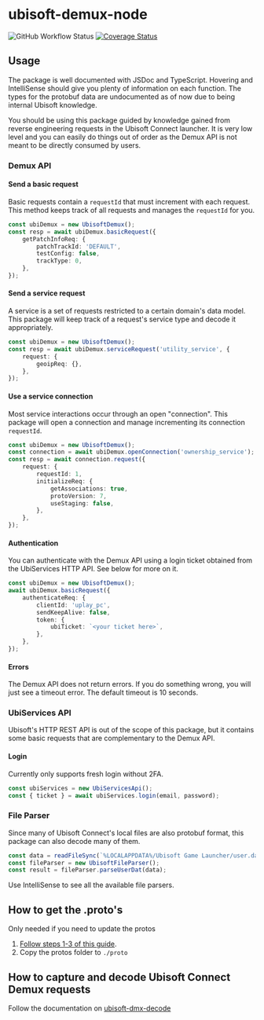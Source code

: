 # ubisoft-demux-node

![GitHub Workflow Status](https://img.shields.io/github/workflow/status/claabs/ubisoft-demux-node/Unit%20test%20and%20build)
[![Coverage Status](https://coveralls.io/repos/github/claabs/ubisoft-demux-node/badge.svg?branch=master)](https://coveralls.io/github/claabs/ubisoft-demux-node?branch=master)

## Usage

The package is well documented with JSDoc and TypeScript. Hovering and IntelliSense should give you plenty of information on each function. The types for the protobuf data are undocumented as of now due to being internal Ubisoft knowledge.

You should be using this package guided by knowledge gained from reverse engineering requests in the Ubisoft Connect launcher. It is very low level and you can easily do things out of order as the Demux API is not meant to be directly consumed by users.

### Demux API

#### Send a basic request

Basic requests contain a `requestId` that must increment with each request. This method keeps track of all requests and manages the `requestId` for you.

```ts
const ubiDemux = new UbisoftDemux();
const resp = await ubiDemux.basicRequest({
    getPatchInfoReq: {
        patchTrackId: 'DEFAULT',
        testConfig: false,
        trackType: 0,
    },
});
```

#### Send a service request

A service is a set of requests restricted to a certain domain's data model. This package will keep track of a request's service type and decode it appropriately.

```ts
const ubiDemux = new UbisoftDemux();
const resp = await ubiDemux.serviceRequest('utility_service', {
    request: {
        geoipReq: {},
    },
});
```

#### Use a service connection

Most service interactions occur through an open "connection". This package will open a connection and manage incrementing its connection `requestId`.

```ts
const ubiDemux = new UbisoftDemux();
const connection = await ubiDemux.openConnection('ownership_service');
const resp = await connection.request({
    request: {
        requestId: 1,
        initializeReq: {
            getAssociations: true,
            protoVersion: 7,
            useStaging: false,
        },
    },
});
```

#### Authentication

You can authenticate with the Demux API using a login ticket obtained from the UbiServices HTTP API. See below for more on it.

```ts
const ubiDemux = new UbisoftDemux();
await ubiDemux.basicRequest({
    authenticateReq: {
        clientId: 'uplay_pc',
        sendKeepAlive: false,
        token: {
            ubiTicket: `<your ticket here>`,
        },
    },
});
```

#### Errors

The Demux API does not return errors. If you do something wrong, you will just see a timeout error. The default timeout is 10 seconds.

### UbiServices API

Ubisoft's HTTP REST API is out of the scope of this package, but it contains some basic requests that are complementary to the Demux API.

#### Login

Currently only supports fresh login without 2FA.

```ts
const ubiServices = new UbiServicesApi();
const { ticket } = await ubiServices.login(email, password);
```

### File Parser

Since many of Ubisoft Connect's local files are also protobuf format, this package can also decode many of them.

```ts
const data = readFileSync(`%LOCALAPPDATA%/Ubisoft Game Launcher/user.dat`);
const fileParser = new UbisoftFileParser();
const result = fileParser.parseUserDat(data);
```

Use IntelliSense to see all the available file parsers.

## How to get the .proto's

Only needed if you need to update the protos

1. [Follow steps 1-3 of this guide](https://github.com/claabs/uplay-install-reverse#protobuf-schema).
1. Copy the protos folder to `./proto`

## How to capture and decode Ubisoft Connect Demux requests

Follow the documentation on [ubisoft-dmx-decode](https://github.com/claabs/ubisoft-dmx-decode)
